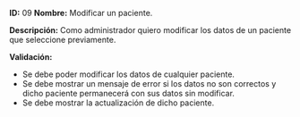 **ID:** 09 **Nombre:** Modificar un paciente.

**Descripción:**
Como administrador quiero modificar los datos de un paciente que seleccione previamente.

**Validación:**

* Se debe poder modificar los datos de cualquier paciente.
* Se debe mostrar un mensaje de error si los datos no son correctos y dicho paciente permanecerá con sus datos sin modificar.
* Se debe mostrar la actualización de dicho paciente.